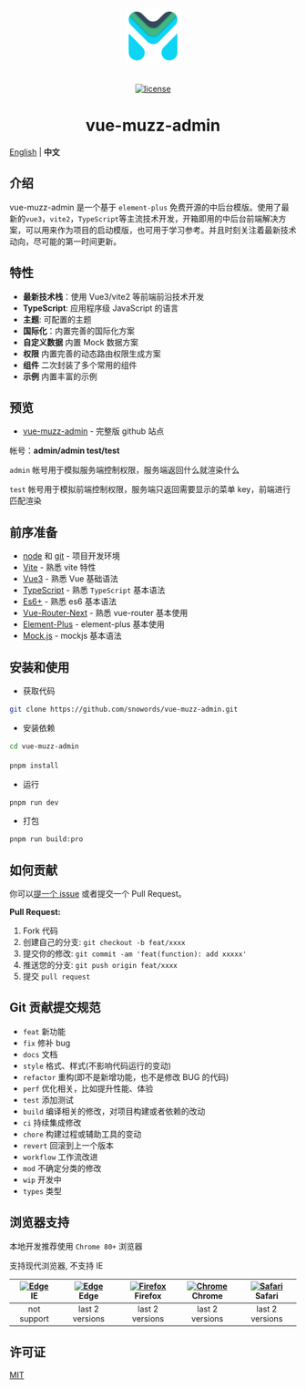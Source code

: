 <div align="center"> <a href="https://github.com/snowords/vue-muzz-admin"> <img width="100" src="./public/logo.png"> </a> <br> <br>

[![license](https://img.shields.io/github/license/snowords/vue-muzz-admin.svg)](LICENSE)

<h1>vue-muzz-admin</h1>
</div>

[English](./README.md) | **中文**

## 介绍

vue-muzz-admin 是一个基于 `element-plus` 免费开源的中后台模版。使用了最新的`vue3`，`vite2`，`TypeScript`等主流技术开发，开箱即用的中后台前端解决方案，可以用来作为项目的启动模版，也可用于学习参考。并且时刻关注着最新技术动向，尽可能的第一时间更新。

## 特性

- **最新技术栈**：使用 Vue3/vite2 等前端前沿技术开发
- **TypeScript**: 应用程序级 JavaScript 的语言
- **主题**: 可配置的主题
- **国际化**：内置完善的国际化方案
- **自定义数据** 内置 Mock 数据方案
- **权限** 内置完善的动态路由权限生成方案
- **组件** 二次封装了多个常用的组件
- **示例** 内置丰富的示例

## 预览

- [vue-muzz-admin](https://element-plus-admin.cn/) - 完整版 github 站点

帐号：**admin/admin test/test**

`admin` 帐号用于模拟服务端控制权限，服务端返回什么就渲染什么

`test` 帐号用于模拟前端控制权限，服务端只返回需要显示的菜单 key，前端进行匹配渲染

## 前序准备

- [node](http://nodejs.org/) 和 [git](https://git-scm.com/) - 项目开发环境
- [Vite](https://vitejs.dev/) - 熟悉 vite 特性
- [Vue3](https://v3.vuejs.org/) - 熟悉 Vue 基础语法
- [TypeScript](https://www.typescriptlang.org/) - 熟悉 `TypeScript` 基本语法
- [Es6+](http://es6.ruanyifeng.com/) - 熟悉 es6 基本语法
- [Vue-Router-Next](https://next.router.vuejs.org/) - 熟悉 vue-router 基本使用
- [Element-Plus](https://element-plus.org/) - element-plus 基本使用
- [Mock.js](https://github.com/nuysoft/Mock) - mockjs 基本语法

## 安装和使用

- 获取代码

```bash
git clone https://github.com/snowords/vue-muzz-admin.git
```

- 安装依赖

```bash
cd vue-muzz-admin

pnpm install

```

- 运行

```bash
pnpm run dev
```

- 打包

```bash
pnpm run build:pro
```

## 如何贡献

你可以[提一个 issue](https://github.com/snowords/vue-muzz-admin/issues/new) 或者提交一个 Pull Request。

**Pull Request:**

1. Fork 代码
2. 创建自己的分支: `git checkout -b feat/xxxx`
3. 提交你的修改: `git commit -am 'feat(function): add xxxxx'`
4. 推送您的分支: `git push origin feat/xxxx`
5. 提交 `pull request`

## Git 贡献提交规范

- `feat` 新功能
- `fix` 修补 bug
- `docs` 文档
- `style` 格式、样式(不影响代码运行的变动)
- `refactor` 重构(即不是新增功能，也不是修改 BUG 的代码)
- `perf` 优化相关，比如提升性能、体验
- `test` 添加测试
- `build` 编译相关的修改，对项目构建或者依赖的改动
- `ci` 持续集成修改
- `chore` 构建过程或辅助工具的变动
- `revert` 回滚到上一个版本
- `workflow` 工作流改进
- `mod` 不确定分类的修改
- `wip` 开发中
- `types` 类型

## 浏览器支持

本地开发推荐使用 `Chrome 80+` 浏览器

支持现代浏览器, 不支持 IE

| [<img src="https://raw.githubusercontent.com/alrra/browser-logos/master/src/archive/internet-explorer_9-11/internet-explorer_9-11_48x48.png" alt=" Edge" width="24px" height="24px" />](http://godban.github.io/browsers-support-badges/)</br>IE | [<img src="https://raw.githubusercontent.com/alrra/browser-logos/master/src/edge/edge_48x48.png" alt=" Edge" width="24px" height="24px" />](http://godban.github.io/browsers-support-badges/)</br>Edge | [<img src="https://raw.githubusercontent.com/alrra/browser-logos/master/src/firefox/firefox_48x48.png" alt="Firefox" width="24px" height="24px" />](http://godban.github.io/browsers-support-badges/)</br>Firefox | [<img src="https://raw.githubusercontent.com/alrra/browser-logos/master/src/chrome/chrome_48x48.png" alt="Chrome" width="24px" height="24px" />](http://godban.github.io/browsers-support-badges/)</br>Chrome | [<img src="https://raw.githubusercontent.com/alrra/browser-logos/master/src/safari/safari_48x48.png" alt="Safari" width="24px" height="24px" />](http://godban.github.io/browsers-support-badges/)</br>Safari |
| :-: | :-: | :-: | :-: | :-: |
| not support | last 2 versions | last 2 versions | last 2 versions | last 2 versions |

## 许可证

[MIT](./LICENSE)